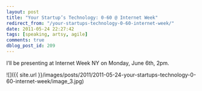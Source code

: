 ```yaml
---
layout: post
title: "Your Startup’s Technology: 0-60 @ Internet Week"
redirect_from: "/your-startups-technology-0-60-internet-week/"
date: 2011-05-24 22:27:42
tags: [speaking, artsy, agile]
comments: true
dblog_post_id: 209
---
```

I’ll be presenting at Internet Week NY on Monday, June 6th, 2pm.

![]({{ site.url }}/images/posts/2011/2011-05-24-your-startups-technology-0-60-internet-week/image_3.jpg)
